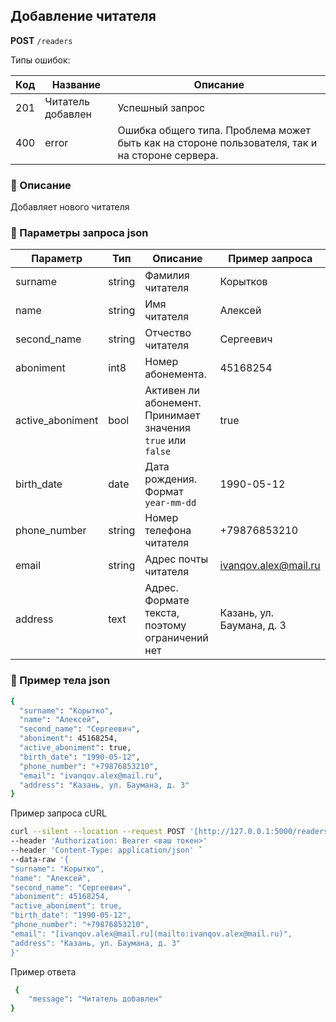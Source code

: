 ## Добавление читателя

**POST** `/readers`

Типы ошибок:

| Код | Название | Описание |
| --- | --- | --- |
| 201 | Читатель добавлен | Успешный запрос |
| 400 | error | Ошибка общего типа. Проблема может быть как на стороне пользователя, так и на стороне сервера. |

### 🔹 Описание

Добавляет нового читателя

### 🔹 Параметры запроса json

| Параметр | Тип | Описание | Пример запроса |
| --- | --- | --- | --- |
| surname | string | Фамилия читателя | Корытков |
| name | string | Имя читателя | Алексей |
| second_name | string | Отчество читателя | Сергеевич |
| aboniment | int8 | Номер абонемента. | 45168254 |
| active_aboniment | bool | Активен ли абонемент. Принимает значения `true` или `false` | true |
| birth_date | date | Дата рождения. Формат `year-mm-dd`  | 1990-05-12 |
| phone_number | string | Номер телефона читателя | +79876853210 |
| email | string | Адрес почты читателя | [ivanqov.alex@mail.ru](mailto:ivanqov.alex@mail.ru) |
| address | text | Адрес. Формате текста, поэтому ограничений нет | Казань, ул. Баумана, д. 3 |

### 🔹 Пример тела json

```bash
{
  "surname": "Корытко",
  "name": "Алексей",
  "second_name": "Сергеевич",
  "aboniment": 45168254,
  "active_aboniment": true,
  "birth_date": "1990-05-12",
  "phone_number": "+79876853210",
  "email": "ivanqov.alex@mail.ru",
  "address": "Казань, ул. Баумана, д. 3"
}
```

Пример запроса cURL

```bash
curl --silent --location --request POST '[http://127.0.0.1:5000/readers](http://127.0.0.1:5000/readers/7)' 
--header 'Authorization: Bearer <ваш токен>'
--header 'Content-Type: application/json' `
--data-raw '{
"surname": "Корытко",
"name": "Алексей",
"second_name": "Сергеевич",
"aboniment": 45168254,
"active_aboniment": true,
"birth_date": "1990-05-12",
"phone_number": "+79876853210",
"email": "[ivanqov.alex@mail.ru](mailto:ivanqov.alex@mail.ru)",
"address": "Казань, ул. Баумана, д. 3"
}'
```

Пример ответа

```bash
 {
    "message": "Читатель добавлен"
}
```
